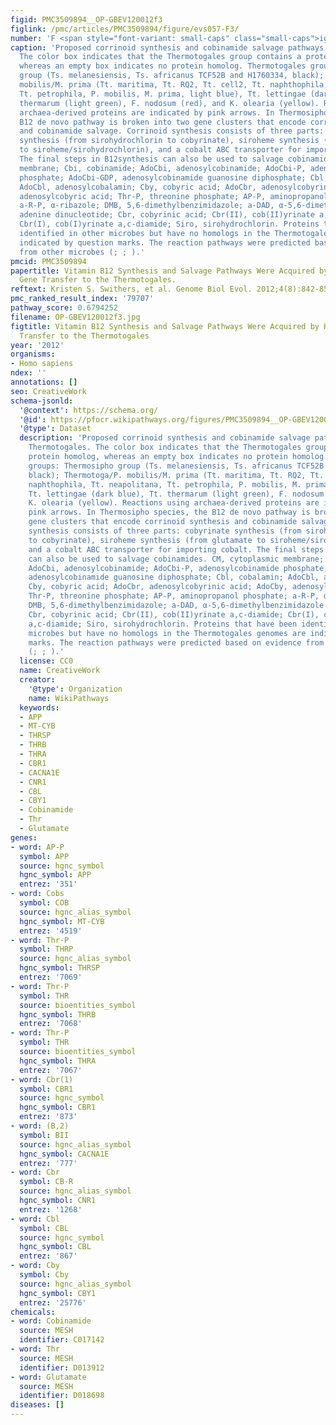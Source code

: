 ```yaml
---
figid: PMC3509894__OP-GBEV120012f3
figlink: /pmc/articles/PMC3509894/figure/evs057-F3/
number: 'F <span style="font-variant: small-caps" class="small-caps">ig</span> . 3.—'
caption: 'Proposed corrinoid synthesis and cobinamide salvage pathways in the Thermotogales.
  The color box indicates that the Thermotogales group contains a protein homolog,
  whereas an empty box indicates no protein homolog. Thermotogales groups: Thermosipho
  group (Ts. melanesiensis, Ts. africanus TCF52B and H1760334, black); Thermotoga/P.
  mobilis/M. prima (Tt. maritima, Tt. RQ2, Tt. cell2, Tt. naphthophila, Tt. neapolitana,
  Tt. petrophila, P. mobilis, M. prima, light blue), Tt. lettingae (dark blue), Tt.
  thermarum (light green), F. nodosum (red), and K. olearia (yellow). Reactions using
  archaea-derived proteins are indicated by pink arrows. In Thermosipho species, the
  B12 de novo pathway is broken into two gene clusters that encode corrinoid synthesis
  and cobinamide salvage. Corrinoid synthesis consists of three parts: cobyrinate
  synthesis (from sirohydrochlorin to cobyrinate), siroheme synthesis (from glutamate
  to siroheme/sirohydrochlorin), and a cobalt ABC transporter for importing cobalt.
  The final steps in B12synthesis can also be used to salvage cobinamides. CM, cytoplasmic
  membrane; Cbi, cobinamide; AdoCbi, adenosylcobinamide; AdoCbi-P, adenosylcobinamide
  phosphate; AdoCbi-GDP, adenosylcobinamide guanosine diphosphate; Cbl, cobalamin;
  AdoCbl, adenosylcobalamin; Cby, cobyric acid; AdoCbr, adenosylcobyrinic acid; AdoCby,
  adenosylcobyric acid; Thr-P, threonine phosphate; AP-P, aminopropanol phosphate;
  a-R-P, α-ribazole; DMB, 5,6-dimethylbenzimidazole; a-DAD, α-5,6-dimethylbenzimidazole
  adenine dinucleotide; Cbr, cobyrinic acid; Cbr(II), cob(II)yrinate a,c-diamide;
  Cbr(I), cob(I)yrinate a,c-diamide; Siro, sirohydrochlorin. Proteins that have been
  identified in other microbes but have no homologs in the Thermotogales genomes are
  indicated by question marks. The reaction pathways were predicted based on evidence
  from other microbes (; ; ).'
pmcid: PMC3509894
papertitle: Vitamin B12 Synthesis and Salvage Pathways Were Acquired by Horizontal
  Gene Transfer to the Thermotogales.
reftext: Kristen S. Swithers, et al. Genome Biol Evol. 2012;4(8):842-851.
pmc_ranked_result_index: '79707'
pathway_score: 0.6794252
filename: OP-GBEV120012f3.jpg
figtitle: Vitamin B12 Synthesis and Salvage Pathways Were Acquired by Horizontal Gene
  Transfer to the Thermotogales
year: '2012'
organisms:
- Homo sapiens
ndex: ''
annotations: []
seo: CreativeWork
schema-jsonld:
  '@context': https://schema.org/
  '@id': https://pfocr.wikipathways.org/figures/PMC3509894__OP-GBEV120012f3.html
  '@type': Dataset
  description: 'Proposed corrinoid synthesis and cobinamide salvage pathways in the
    Thermotogales. The color box indicates that the Thermotogales group contains a
    protein homolog, whereas an empty box indicates no protein homolog. Thermotogales
    groups: Thermosipho group (Ts. melanesiensis, Ts. africanus TCF52B and H1760334,
    black); Thermotoga/P. mobilis/M. prima (Tt. maritima, Tt. RQ2, Tt. cell2, Tt.
    naphthophila, Tt. neapolitana, Tt. petrophila, P. mobilis, M. prima, light blue),
    Tt. lettingae (dark blue), Tt. thermarum (light green), F. nodosum (red), and
    K. olearia (yellow). Reactions using archaea-derived proteins are indicated by
    pink arrows. In Thermosipho species, the B12 de novo pathway is broken into two
    gene clusters that encode corrinoid synthesis and cobinamide salvage. Corrinoid
    synthesis consists of three parts: cobyrinate synthesis (from sirohydrochlorin
    to cobyrinate), siroheme synthesis (from glutamate to siroheme/sirohydrochlorin),
    and a cobalt ABC transporter for importing cobalt. The final steps in B12synthesis
    can also be used to salvage cobinamides. CM, cytoplasmic membrane; Cbi, cobinamide;
    AdoCbi, adenosylcobinamide; AdoCbi-P, adenosylcobinamide phosphate; AdoCbi-GDP,
    adenosylcobinamide guanosine diphosphate; Cbl, cobalamin; AdoCbl, adenosylcobalamin;
    Cby, cobyric acid; AdoCbr, adenosylcobyrinic acid; AdoCby, adenosylcobyric acid;
    Thr-P, threonine phosphate; AP-P, aminopropanol phosphate; a-R-P, α-ribazole;
    DMB, 5,6-dimethylbenzimidazole; a-DAD, α-5,6-dimethylbenzimidazole adenine dinucleotide;
    Cbr, cobyrinic acid; Cbr(II), cob(II)yrinate a,c-diamide; Cbr(I), cob(I)yrinate
    a,c-diamide; Siro, sirohydrochlorin. Proteins that have been identified in other
    microbes but have no homologs in the Thermotogales genomes are indicated by question
    marks. The reaction pathways were predicted based on evidence from other microbes
    (; ; ).'
  license: CC0
  name: CreativeWork
  creator:
    '@type': Organization
    name: WikiPathways
  keywords:
  - APP
  - MT-CYB
  - THRSP
  - THRB
  - THRA
  - CBR1
  - CACNA1E
  - CNR1
  - CBL
  - CBY1
  - Cobinamide
  - Thr
  - Glutamate
genes:
- word: AP-P
  symbol: APP
  source: hgnc_symbol
  hgnc_symbol: APP
  entrez: '351'
- word: Cobs
  symbol: COB
  source: hgnc_alias_symbol
  hgnc_symbol: MT-CYB
  entrez: '4519'
- word: Thr-P
  symbol: THRP
  source: hgnc_alias_symbol
  hgnc_symbol: THRSP
  entrez: '7069'
- word: Thr-P
  symbol: THR
  source: bioentities_symbol
  hgnc_symbol: THRB
  entrez: '7068'
- word: Thr-P
  symbol: THR
  source: bioentities_symbol
  hgnc_symbol: THRA
  entrez: '7067'
- word: Cbr(1)
  symbol: CBR1
  source: hgnc_symbol
  hgnc_symbol: CBR1
  entrez: '873'
- word: (B,2)
  symbol: BII
  source: hgnc_alias_symbol
  hgnc_symbol: CACNA1E
  entrez: '777'
- word: Cbr
  symbol: CB-R
  source: hgnc_alias_symbol
  hgnc_symbol: CNR1
  entrez: '1268'
- word: Cbl
  symbol: CBL
  source: hgnc_symbol
  hgnc_symbol: CBL
  entrez: '867'
- word: Cby
  symbol: Cby
  source: hgnc_alias_symbol
  hgnc_symbol: CBY1
  entrez: '25776'
chemicals:
- word: Cobinamide
  source: MESH
  identifier: C017142
- word: Thr
  source: MESH
  identifier: D013912
- word: Glutamate
  source: MESH
  identifier: D018698
diseases: []
---
```

